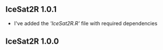 
## IceSat2R 1.0.1

* I've added the *'IceSat2R.R'* file with required dependencies


## IceSat2R 1.0.0

